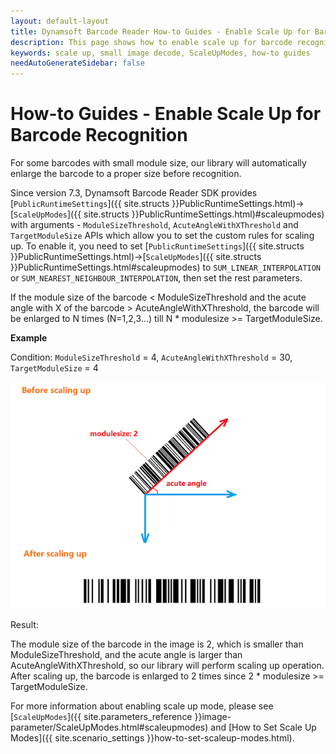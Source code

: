```yaml
---
layout: default-layout
title: Dynamsoft Barcode Reader How-to Guides - Enable Scale Up for Barcode Recognition
description: This page shows how to enable scale up for barcode recognition.
keywords: scale up, small image decode, ScaleUpModes, how-to guides
needAutoGenerateSidebar: false
---
```



# How-to Guides - Enable Scale Up for Barcode Recognition


For some barcodes with small module size, our library will automatically enlarge the barcode to a proper size before recognition.    


Since version 7.3, Dynamsoft Barcode Reader SDK provides [`PublicRuntimeSettings`]({{ site.structs }}PublicRuntimeSettings.html)->[`ScaleUpModes`]({{ site.structs }}PublicRuntimeSettings.html)#scaleupmodes) with arguments - `ModuleSizeThreshold`, `AcuteAngleWithXThreshold` and `TargetModuleSize` APIs which allow you to set the custom rules for scaling up. To enable it, you need to set [`PublicRuntimeSettings`]({{ site.structs }}PublicRuntimeSettings.html)->[`ScaleUpModes`]({{ site.structs }}PublicRuntimeSettings.html#scaleupmodes) to `SUM_LINEAR_INTERPOLATION` or `SUM_NEAREST_NEIGHBOUR_INTERPOLATION`, then set the rest parameters.   



If the module size of the barcode < ModuleSizeThreshold and the acute angle with X of the barcode > AcuteAngleWithXThreshold, the barcode will be enlarged to N times (N=1,2,3...) till N * modulesize >= TargetModuleSize.    


**Example**    


Condition: `ModuleSizeThreshold` = 4, `AcuteAngleWithXThreshold` = 30, `TargetModuleSize` = 4    

![Scale Up Example Image][1]   

Result:    

The module size of the barcode in the image is 2, which is smaller than ModuleSizeThreshold, and the acute angle is larger than AcuteAngleWithXThreshold, so our library will perform scaling up operation. After scaling up, the barcode is enlarged to 2 times since 2 * modulesize >= TargetModuleSize.   


For more information about enabling scale up mode, please see [`ScaleUpModes`]({{ site.parameters_reference }}image-parameter/ScaleUpModes.html#scaleupmodes) and [How to Set Scale Up Modes]({{ site.scenario_settings }}how-to-set-scaleup-modes.html).    


[1]: assets/enable-scale-up-for-barcode-recognition/scale-up-image.png
